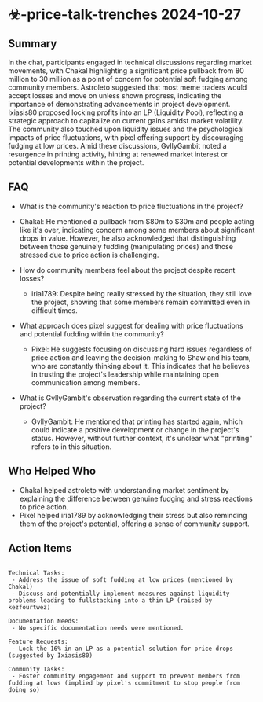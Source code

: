 # ☣-price-talk-trenches 2024-10-27

## Summary

In the chat, participants engaged in technical discussions regarding market movements, with Chakal highlighting a significant price pullback from 80 million to 30 million as a point of concern for potential soft fudging among community members. Astroleto suggested that most meme traders would accept losses and move on unless shown progress, indicating the importance of demonstrating advancements in project development. Ixiasis80 proposed locking profits into an LP (Liquidity Pool), reflecting a strategic approach to capitalize on current gains amidst market volatility. The community also touched upon liquidity issues and the psychological impacts of price fluctuations, with pixel offering support by discouraging fudging at low prices. Amid these discussions, GvllyGambit noted a resurgence in printing activity, hinting at renewed market interest or potential developments within the project.

## FAQ

- What is the community's reaction to price fluctuations in the project?
- Chakal: He mentioned a pullback from $80m to $30m and people acting like it's over, indicating concern among some members about significant drops in value. However, he also acknowledged that distinguishing between those genuinely fudding (manipulating prices) and those stressed due to price action is challenging.

- How do community members feel about the project despite recent losses?

    - iria1789: Despite being really stressed by the situation, they still love the project, showing that some members remain committed even in difficult times.

- What approach does pixel suggest for dealing with price fluctuations and potential fudding within the community?

    - Pixel: He suggests focusing on discussing hard issues regardless of price action and leaving the decision-making to Shaw and his team, who are constantly thinking about it. This indicates that he believes in trusting the project's leadership while maintaining open communication among members.

- What is GvllyGambit's observation regarding the current state of the project?
    - GvllyGambit: He mentioned that printing has started again, which could indicate a positive development or change in the project's status. However, without further context, it's unclear what "printing" refers to in this situation.

## Who Helped Who

- Chakal helped astroleto with understanding market sentiment by explaining the difference between genuine fudging and stress reactions to price action.
- Pixel helped iria1789 by acknowledging their stress but also reminding them of the project's potential, offering a sense of community support.

## Action Items

```

Technical Tasks:
 - Address the issue of soft fudding at low prices (mentioned by Chakal)
 - Discuss and potentially implement measures against liquidity problems leading to fullstacking into a thin LP (raised by kezfourtwez)

Documentation Needs:
 - No specific documentation needs were mentioned.

Feature Requests:
 - Lock the 16% in an LP as a potential solution for price drops (suggested by Ixiasis80)

Community Tasks:
 - Foster community engagement and support to prevent members from fudding at lows (implied by pixel's commitment to stop people from doing so)
```
